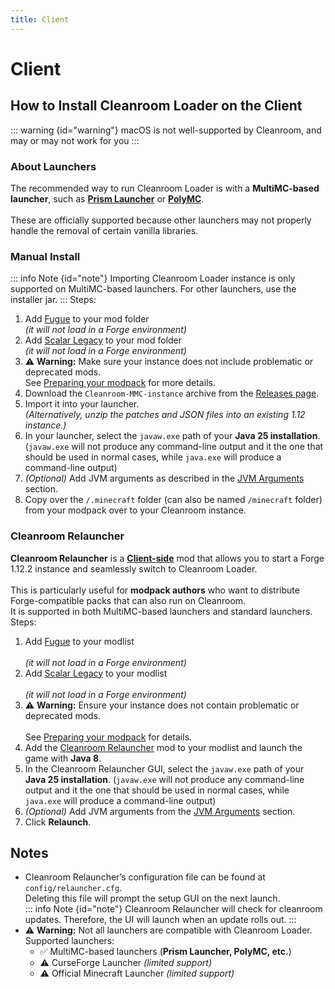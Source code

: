 ```yaml
---
title: Client
---
```


# Client

## How to Install Cleanroom Loader on the Client

::: warning {id="warning"}
macOS is not well-supported by Cleanroom, and may or may not work for you
:::

### About Launchers

The recommended way to run Cleanroom Loader is with a **MultiMC-based launcher**, such as **[Prism Launcher](https://prismlauncher.org/download/windows/)** or **[PolyMC](https://polymc.org/download/)**.<br>  
These are officially supported because other launchers may not properly handle the removal of certain vanilla libraries.<br>

### Manual Install

::: info Note {id="note"}
Importing Cleanroom Loader instance is only supported on MultiMC-based launchers. For other launchers, use the installer jar.
:::
Steps:
1. Add [Fugue](https://www.curseforge.com/minecraft/mc-mods/fugue) to your mod folder<br>
   *(it will not load in a Forge environment)*
2. Add [Scalar Legacy](https://www.curseforge.com/minecraft/mc-mods/scalar-legacy) to your mod folder<br>
   *(it will not load in a Forge environment)*
3. :warning: **Warning:** Make sure your instance does not include problematic or deprecated mods.<br>
   See [Preparing your modpack](/wiki/end-user-guide/preparing-your-modpack) for more details.
4. Download the `Cleanroom-MMC-instance` archive from the [Releases page](https://github.com/CleanroomMC/Cleanroom/releases).
5. Import it into your launcher.<br>
   *(Alternatively, unzip the patches and JSON files into an existing 1.12 instance.)*
6. In your launcher, select the `javaw.exe` path of your **Java 25 installation**. (`javaw.exe` will not produce any command-line output and it the one that should be used in normal cases, while `java.exe` will produce a command-line output)
7. *(Optional)* Add JVM arguments as described in the [JVM Arguments](/wiki/end-user-guide/args) section.
8. Copy over the `/.minecraft` folder (can also be named `/minecraft` folder) from your modpack over to your Cleanroom instance.

### Cleanroom Relauncher

**Cleanroom Relauncher** is a <ins>**Client-side**</ins> mod that allows you to start a Forge 1.12.2 instance and seamlessly switch to Cleanroom Loader.<br>  
This is particularly useful for **modpack authors** who want to distribute Forge-compatible packs that can also run on Cleanroom.<br>
It is supported in both MultiMC-based launchers and standard launchers.<br>
Steps:
1. Add [Fugue](https://www.curseforge.com/minecraft/mc-mods/fugue) to your modlist<br>  
   *(it will not load in a Forge environment)*
2. Add [Scalar Legacy](https://www.curseforge.com/minecraft/mc-mods/scalar-legacy) to your modlist<br>  
   *(it will not load in a Forge environment)*
3. :warning: **Warning:** Ensure your instance does not contain problematic or deprecated mods.<br>  
   See [Preparing your modpack](/wiki/end-user-guide/preparing-your-modpack) for details.
4. Add the [Cleanroom Relauncher](https://www.curseforge.com/minecraft/mc-mods/cleanroom-relauncher) mod to your modlist and launch the game with **Java 8**.
5. In the Cleanroom Relauncher GUI, select the `javaw.exe` path of your **Java 25 installation**. (`javaw.exe` will not produce any command-line output and it the one that should be used in normal cases, while `java.exe` will produce a command-line output)
6. *(Optional)* Add JVM arguments from the [JVM Arguments](/wiki/end-user-guide/args) section.
7. Click **Relaunch**.

## Notes

- Cleanroom Relauncher’s configuration file can be found at `config/relauncher.cfg`. <br> Deleting this file will prompt the setup GUI on the next launch.<br>
  ::: info Note {id="note"}
  Cleanroom Relauncher will check for cleanroom updates. Therefore, the UI will launch when an update rolls out.
  :::
- :warning: **Warning:** Not all launchers are compatible with Cleanroom Loader. <br> Supported launchers:
    - :white_check_mark: MultiMC-based launchers (**Prism Launcher, PolyMC, etc.**)
    - :warning: CurseForge Launcher *(limited support)*
    - :warning: Official Minecraft Launcher *(limited support)*
